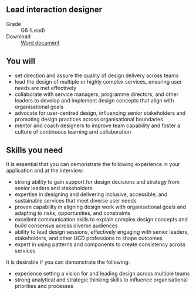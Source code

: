 ## Lead interaction designer

<dl class="govuk-summary-list">
  <div class="govuk-summary-list__row">
    <dt class="govuk-summary-list__key">
      Grade
    </dt>
    <dd class="govuk-summary-list__value">
      G6 (Lead)
    </dd>
  </div>
   <div class="govuk-summary-list__row" data-ignore="true">
    <dt class="govuk-summary-list__key">
      Download
    </dt>
    <dd class="govuk-summary-list__value">
      <a href="word">Word document</a>
    </dd>
  </div></dl>



## You will

- set direction and assure the quality of design delivery across teams
- lead the design of multiple or highly complex services, ensuring user needs are met effectively
- collaborate with service managers, programme directors, and other leaders to develop and implement design concepts that align with organisational goals
- advocate for user-centred design, influencing senior stakeholders and promoting design practices across organisational boundaries
- mentor and coach designers to improve team capability and foster a culture of continuous learning and collaboration


## Skills you need

It is essential that you can demonstrate the following experience in your application and at the interview:

- strong ability to gain support for design decisions and strategy from senior leaders and stakeholders
- expertise in designing and delivering inclusive, accessible, and sustainable services that meet diverse user needs
- proven capability in aligning design work with organisational goals and adapting to risks, opportunities, and constraints
- excellent communication skills to explain complex design concepts and build consensus across diverse audiences
- ability to lead design sessions, effectively engaging with senior leaders, stakeholders, and other UCD professions to shape outcomes
- expert in using patterns and components to create consistency across services

It is desirable if you can demonstrate the following:

- experience setting a vision for and leading design across multiple teams
- strong analytical and strategic thinking skills to influence organisational priorities and processes